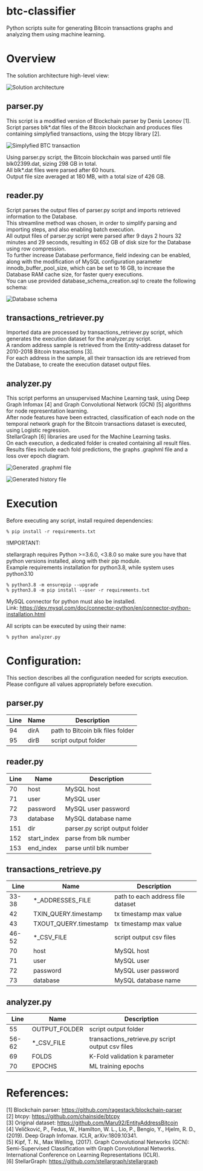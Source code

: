 # btc-classifier
Python scripts suite for generating Bitcoin transactions graphs and analyzing them using machine learning.

# Overview
The solution architecture high-level view:

![Solution architecture](https://github.com/aggstam/btc-classifier/blob/main/images/Solution%20Architecture.png)

## parser.py 
This script is a modified version of Blockchain parser by Denis Leonov [1].<br>
Script parses blk*.dat files of the Bitcoin blockchain and produces files containing simplyfied transactions,
using the btcpy library [2].

![Simplyfied BTC transaction](https://github.com/aggstam/btc-classifier/blob/main/images/Simplified_Bitcoin_Transaction_Example_corrected.png)

Using parser.py script, the Bitcoin blockchain was parsed until file blk02399.dat, sizing 298 GB in total.<br>
All blk*.dat files were parsed after 60 hours.<br>
Output file size averaged at 180 MB, with a total size of 426 GB.

## reader.py
Script parses the output files of parser.py script and imports retrieved information to the Database.<br>
This streamline method was chosen, in order to simplify parsing and importing steps, and also enabling batch execution.<br>
All output files of parser.py script were parsed after 9 days 2 hours 32 minutes and 29 seconds, 
resulting in 652 GB of disk size for the Database using row compression.<br>
To further increase Database performance, field indexing can be enabled,
along with the modification of MySQL configuration parameter innodb_buffer_pool_size,
which can be set to 16 GB, to increase the Database RAM cache size, for faster query executions.<br>
You can use provided database_schema_creation.sql to create the following schema:

![Database schema](https://github.com/aggstam/btc-classifier/blob/main/images/Database_Schema.png)

## transactions_retriever.py
Imported data are processed by transactions_retriever.py script, which generates the execution dataset for the analyzer.py script.<br>
A random address sample is retrieved from the Entity-address dataset for 2010-2018 Bitcoin transactions [3].<br>
For each address in the sample, all their transaction ids are retrieved from the Database, to create the execution dataset output files.

## analyzer.py
This script performs an unsupervised Machine Learning task, 
using Deep Graph Infomax [4] and Graph Convolutional Network (GCN) [5] algorithms for node representation learning.<br>
After node features have been extracted, classification of each node on the temporal network graph
for the Bitcoin transactions dataset is executed, using Logistic regression.<br>
StellarGraph [6] libraries are used for the Machine Learning tasks.<br>
On each execution, a dedicated folder is created containing all result files.<br>
Results files include each fold predictions, the graphs .graphml file and a loss over epoch diagram.

![Generated .graphml file](https://github.com/aggstam/btc-classifier/blob/main/images/analyzer_generate_graph_example.png)

![Generated history file](https://github.com/aggstam/btc-classifier/blob/main/images/analyzer_deep_graph_infomax_plot.png)

# Execution
Before executing any script, install required dependencies:
```
% pip install -r requirements.txt
```

!IMPORTANT:

stellargraph requires Python >=3.6.0, <3.8.0 so make sure you have that python versions installed, along with their pip module.<br>
Example requirements installation for python3.8, while system uses python3.10
```
% python3.8 -m ensurepip --upgrade
% python3.8 -m pip install --user -r requirements.txt
```
MySQL connector for python must also be installed.<br>
Link: https://dev.mysql.com/doc/connector-python/en/connector-python-installation.html

All scripts can be executed by using their name:
```
% python analyzer.py
```

# Configuration:
This section describes all the configuration needed for scripts execution.<br>
Please configure all values appropriately before execution.

## parser.py
| Line | Name | Description                      |
|------|------|----------------------------------|
|  94  | dirA | path to Bitcoin blk files folder |
|  95  | dirB | script output folder             |

## reader.py
| Line | Name        | Description                    |
|------|-------------|--------------------------------|
|  70  | host        | MySQL host                     |
|  71  | user        | MySQL user                     |
|  72  | password    | MySQL user password            |
|  73  | database    | MySQL database name            |
| 151  | dir         | parser.py script output folder |
| 152  | start_index | parse from blk number          |
| 153  | end_index   | parse until blk number         |

## transactions_retrieve.py
| Line  | Name                  | Description                       |
|-------|-----------------------|-----------------------------------|
| 33-38 | *_ADDRESSES_FILE      | path to each address file dataset |
|  42   | TXIN_QUERY.timestamp  | tx timestamp max value            |
|  43   | TXOUT_QUERY.timestamp | tx timestamp max value            |
| 46-52 | *_CSV_FILE            | script output csv files           |
|  70   | host                  | MySQL host                        |
|  71   | user                  | MySQL user                        |
|  72   | password              | MySQL user password               |
|  73   | database              | MySQL database name               |

## analyzer.py
| Line  | Name          | Description                                      |
|-------|---------------|--------------------------------------------------|
|  55   | OUTPUT_FOLDER | script output folder                             |
| 56-62 | *_CSV_FILE    | transactions_retrieve.py script output csv files |
|  69   | FOLDS         | K-Fold validation k parameter                    |
|  70   | EPOCHS        | ML training epochs                               |

# References:
[1] Blockchain parser: https://github.com/ragestack/blockchain-parser<br>
[2] btcpy: https://github.com/chainside/btcpy<br>
[3] Original dataset: https://github.com/Maru92/EntityAddressBitcoin<br>
[4] Veličković, P., Fedus, W., Hamilton, W. L., Lio, P., Bengio, Y., Hjelm, R. D., (2019). Deep Graph Infomax. ICLR, arXiv:1809.10341.<br>
[5] Kipf, T. N., Max Welling, (2017). Graph Convolutional Networks (GCN): Semi-Supervised Classification with Graph Convolutional Networks. International Conference on Learning Representations (ICLR).<br>
[6] StellarGraph: https://github.com/stellargraph/stellargraph
